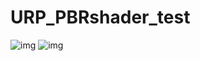 # URP_PBRshader_test
![img](https://raw.githubusercontent.com/studdszero/URP_PBRshader_test/main/view01.png)
![img](https://raw.githubusercontent.com/studdszero/URP_PBRshader_test/main/view02.png)
